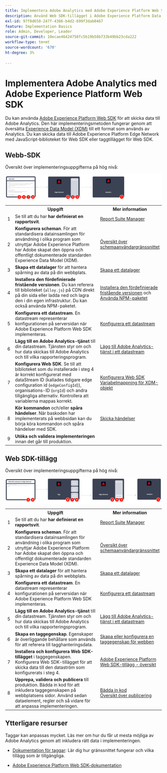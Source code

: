```yaml
---
title: Implementera Adobe Analytics med Adobe Experience Platform Web SDK
description: Använd Web SDK-tillägget i Adobe Experience Platform Data Collection för att skicka data till Adobe Analytics.
exl-id: 97f8d650-247f-4386-b4d2-699f3dab0467
feature: Implementation Basics
role: Admin, Developer, Leader
source-git-commit: 10ecae46424758fc5b19b58b733b49bb23cda222
workflow-type: tm+mt
source-wordcount: '670'
ht-degree: 3%

---
```


# Implementera Adobe Analytics med Adobe Experience Platform Web SDK

Du kan använda [Adobe Experience Platform Web SDK](https://experienceleague.adobe.com/docs/experience-platform/web-sdk/home.html) för att skicka data till Adobe Analytics. Den här implementeringsmetoden fungerar genom att översätta [Experience Data Model (XDM)](https://experienceleague.adobe.com/docs/experience-platform/xdm/home.html?lang=sv) till ett format som används av Analytics. Du kan skicka data till Adobe Experience Platform Edge Network med JavaScript-biblioteket för Web SDK eller taggtillägget för Web SDK.

## Webb-SDK

Översikt över implementeringsuppgifterna på hög nivå:

![Så här implementerar du Adobe Analytics med hjälp av Web SDK-arbetsflöde, vilket beskrivs i det här avsnittet.](../../assets/websdk-annotated.png)

<table style="width:100%">

<tr>
<th style="width:5%"></th><th style="width:60%"><b>Uppgift</b></th><th style="width:35%"><b>Mer information</b></th>
</tr>

<tr>
<td>1</td>
<td>Se till att du har <b>har definierat en rapportsvit</b>.</td>
<td><a href="/help/admin/admin/c-manage-report-suites/report-suites-admin.md">Report Suite Manager</a></td>
</tr>

<tr>
<td>2</td>
<td><b>Konfigurera scheman</b>. För att standardisera datainsamlingen för användning i olika program som utnyttjar Adobe Experience Platform har Adobe skapat den öppna och offentligt dokumenterade standarden Experience Data Model (XDM).</td>
<td><a href="https://experienceleague.adobe.com/docs/experience-platform/xdm/ui/overview.html">Översikt över schemaanvändargränssnittet</a></td>
</tr>

<tr>
<td>3</td>
<td><b>Skapa ett datalager</b> för att hantera spårning av data på din webbplats.</td>
<td><a href="../../prepare/data-layer.md">Skapa ett datalager</a></td>
</tr>

<tr>
<td> 4</td>
<td><b>Installera den fördefinierade fristående versionen</b>. Du kan referera till biblioteket (<code>alloy.js</code>) på CDN direkt på din sida eller ladda ned och lagra den i din egen infrastruktur. Du kan också använda NPM-paketet.</td>
<td><a href="https://experienceleague.adobe.com/docs/experience-platform/web-sdk/install/library.html">Installera den fördefinierade fristående versionen</a> och <a href="https://experienceleague.adobe.com/docs/experience-platform/web-sdk/install/npm.html">Använda NPM-paketet</a></td>
</tr>

<tr>
<td>5</td>
<td><b>Konfigurera ett datastream</b>. En datastream representerar konfigurationen på serversidan när Adobe Experience Platform Web SDK implementeras.</td>
<td><a href="https://experienceleague.adobe.com/docs/experience-platform/edge/datastreams/configure.html">Konfigurera ett datastream<a></td> 
</tr>

<td>6</td>
<td><b>Lägg till en Adobe Analytics-tjänst</b> till din datastream. Tjänsten styr om och hur data skickas till Adobe Analytics och till vilka rapporteringsprogram.</td>
<td><a href="https://experienceleague.adobe.com/docs/experience-platform/edge/datastreams/configure.html#analytics">Lägg till Adobe Analytics-tjänst i ett datastream</a></td>
</tr>

<tr>
<td>7</td>
<td><b>Konfigurera Web SDK</b>. Se till att biblioteket som du installerade i steg 4 är korrekt konfigurerat med dataStream ID (kallades tidigare edge configuration id (<code>edgeConfigId</code>)), organisations-ID (<code>orgId</code>) och andra tillgängliga alternativ. Kontrollera att variablerna mappas korrekt. </td>
<td><a href="https://experienceleague.adobe.com/docs/experience-platform/web-sdk/commands/configure/overview.html">Konfigurera Web SDK</a><br/><a href="../xdm-var-mapping.md">Variabelmappning för XDM-objekt</a></td>
</tr>

<tr>
<td>8</td>
<td><b>Kör kommandon</b> och/eller <b>spåra händelser</b>. När baskoden har implementerats på webbsidan kan du börja köra kommandon och spåra händelser med SDK.
</td>
<td><a href="https://experienceleague.adobe.com/docs/experience-platform/web-sdk/commands/sendevent/overview.html">Skicka händelser</a></td>
</tr>

<tr>
<td>9</td><td><b>Utöka och validera implementeringen</b> innan det går till produktion.</td><td></td> 
</tr>
</table>


## Web SDK-tillägg

Översikt över implementeringsuppgifterna på hög nivå:

![Så här implementerar du Adobe Analytics med hjälp av ett arbetsflöde för Web SDK-tillägg, vilket beskrivs i det här avsnittet.](../../assets/websdk-extension-annotated.png)

<table style="width:100%">

<tr>
<th style="width:5%"></th><th style="width:60%"><b>Uppgift</b></th><th style="width:35%"><b>Mer information</b></th>
</tr>

<tr>
<td>1</td>
<td>Se till att du har <b>har definierat en rapportsvit</b>.</td>
<td><a href="/help/admin/admin/c-manage-report-suites/report-suites-admin.md">Report Suite Manager</a></td>
</tr>

<tr>
<td>2</td>
<td><b>Konfigurera scheman</b>. För att standardisera datainsamlingen för användning i olika program som utnyttjar Adobe Experience Platform har Adobe skapat den öppna och offentligt dokumenterade standarden Experience Data Model (XDM).</td>
<td><a href="https://experienceleague.adobe.com/docs/experience-platform/xdm/ui/overview.html">Översikt över schemaanvändargränssnittet</a></td>
</tr>

<tr>
<td>3</td>
<td><b>Skapa ett datalager</b> för att hantera spårning av data på din webbplats.</td>
<td><a href="../../prepare/data-layer.md">Skapa ett datalager</a></td>
</tr>

<tr>
<td>4</td>
<td><b>Konfigurera ett datastream</b>. En datastream representerar konfigurationen på serversidan när Adobe Experience Platform Web SDK implementeras.</td>
<td><a href="https://experienceleague.adobe.com/docs/experience-platform/edge/datastreams/configure.html">Konfigurera ett datastream<a></td> 
</tr>

<tr>
<td>5</td> 
<td><b>Lägg till en Adobe Analytics-tjänst</b> till din datastream. Tjänsten styr om och hur data skickas till Adobe Analytics och till vilka rapporteringsprogram.</td>
<td><a href="https://experienceleague.adobe.com/docs/experience-platform/edge/datastreams/configure.html#analytics">Lägg till Adobe Analytics-tjänst i ett datastream</a></td>
</tr>

<tr>
<td>6</td>
<td><b>Skapa en taggegenskap</b>. Egenskaper är överliggande behållare som används för att referera till tagghanteringsdata.</td>
<td><a href="https://experienceleague.adobe.com/docs/experience-platform/tags/admin/companies-and-properties.html#for-web">Skapa eller konfigurera en taggegenskap för webben</a></td>
</tr>

<tr>
<td>7</td> 
<td><b>Installera och konfigurera Web SDK-tillägget</b> i taggegenskapen. Konfigurera Web SDK-tillägget för att skicka data till den dataström som konfigurerats i steg 4.</td>
<td><a href="https://experienceleague.adobe.com/docs/experience-platform/tags/extensions/client/sdk/overview.html">Adobe Experience Platform Web SDK-tillägg - översikt</a></td>
</tr>

<tr>
<td>8</td>
<td><b>Upprepa, validera och publicera</b> till produktion. Bädda in kod för att inkludera taggegenskapen på webbplatsens sidor. Använd sedan dataelement, regler och så vidare för att anpassa implementeringen.</td>
<td><a href="https://experienceleague.adobe.com/docs/experience-platform/tags/publish/environments/environments.html#embed-code">Bädda in kod</a><br/><a href="https://experienceleague.adobe.com/docs/experience-platform/tags/publish/overview.html">Översikt över publicering</a></td>
</tr>

</table>


## Ytterligare resurser

Taggar kan anpassas mycket. Läs mer om hur du får ut mesta möjliga av Adobe Analytics genom att inkludera rätt data i implementeringen.

- [Dokumentation för taggar](https://experienceleague.adobe.com/docs/experience-platform/tags/home.html#): Lär dig hur gränssnittet fungerar och vilka tillägg som är tillgängliga.

- [Adobe Experience Platform Web SDK-dokumentation](https://experienceleague.adobe.com/docs/web-sdk.html)
